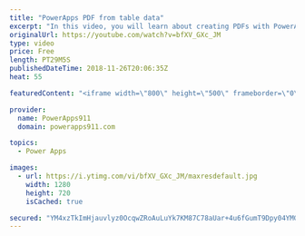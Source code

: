 ```yaml
---
title: "PowerApps PDF from table data"
excerpt: "In this video, you will learn about creating PDFs with PowerApps and Flow. This is taking the concept we covered in an earlier video and going two steps deeper by pulling in dynamic data and building an HTML table on the fly with the Concat function. Exciting stuff.  Intro to creating a PDF with PowerApps"
originalUrl: https://youtube.com/watch?v=bfXV_GXc_JM
type: video
price: Free
length: PT29M5S
publishedDateTime: 2018-11-26T20:06:35Z
heat: 55

featuredContent: "<iframe width=\"800\" height=\"500\" frameborder=\"0\" src=\"https://www.youtube.com/embed/bfXV_GXc_JM\" allow=\"accelerometer; autoplay; encrypted-media; gyroscope; picture-in-picture\" allowfullscreen></iframe>"

provider:
  name: PowerApps911
  domain: powerapps911.com

topics:
  - Power Apps

images:
  - url: https://i.ytimg.com/vi/bfXV_GXc_JM/maxresdefault.jpg
    width: 1280
    height: 720
    isCached: true

secured: "YM4xzTkImHjauvlyz0OcqwZRoAuLuYk7KM87C78aUar+4u6fGumT9Dpy04YMGHpqQsWzIIj/j08hpVbaOElzvnLmA0KBUdVs3AcSnoLnHzKQz6LmY3KNrq0pn5tyEaSxsfmGAZZlXWpYOnPhC9dsR6PrdOYrdTfr3DKYlH+jNsgJT+qFwPWV+RzUEjLL4n5LUeeSl0F9XtgjKb3K7MVRsXrFePHFPlZ5h9pk5NUhu4W7HAKKOg6g/EpDgT8YFxTU7e9aJuBLshdolIal4NBhv/Luat8nLRu+gRvz1neeWFLoOk21n+MTbFBCPdrgtE+V8l+gCjUMueo8+tZPfsGTCfWMg5MLwpDkddtY5AveiCK4cBQVqGW2NB7H0WlrSv2cJkKMrRHEkgj0ifdE9MEA5zDmxJTQtf5cy6s4oMhe4lc=;fw+D6B3iawd/MkOnNAxD+w=="
---
```


